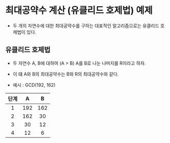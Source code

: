 # 최대공약수 계산 (유클리드 호제법) 예제
- 두 개의 자연수에 대한 최대공약수를 구하는 대표적인 알고리즘으로는 유클리드 호제법이 있다.
## 유클리드 호제법
- 두 자연수 A, B에 대하여 (A > B) A를 B로 나눈 나머지를 R이라고 하자.
- 이 떄 A와 B의 최대공약수는 B와 R의 최대공약수와 같다.

- 예시 : GCD(192, 162)

|단계|A|B|
|:---:|:---:|:---:|
|1|192|162|
|2|162|30|
|3|30|12|
|4|12|6|